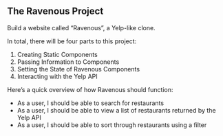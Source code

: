 ## The Ravenous Project
Build a website called “Ravenous”, a Yelp-like clone.

In total, there will be four parts to this project:

1. Creating Static Components
2. Passing Information to Components
3. Setting the State of Ravenous Components
4. Interacting with the Yelp API

Here’s a quick overview of how Ravenous should function:

- As a user, I should be able to search for restaurants
- As a user, I should be able to view a list of restaurants returned by the Yelp API
- As a user, I should be able to sort through restaurants using a filter
